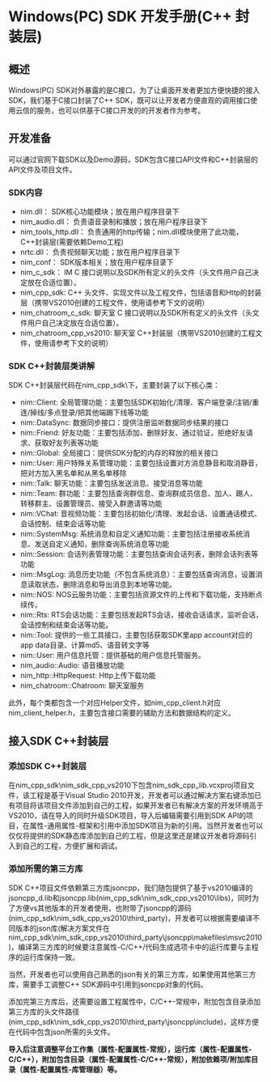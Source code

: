 # Windows(PC) SDK 开发手册(C++ 封装层)
## 概述
Windows(PC) SDK对外暴露的是C接口，为了让桌面开发者更加方便快捷的接入SDK，我们基于C接口封装了C++ SDK，既可以让开发者方便直观的调用接口使用云信的服务，也可以供基于C接口开发的的开发者作为参考。

## 开发准备
可以通过官网下载SDK以及Demo源码，SDK包含C接口API文件和C++封装层的API文件及项目文件。 

### SDK内容
* nim.dll： SDK核心功能模块；放在用户程序目录下
* nim_audio.dll： 负责语音录制和播放；放在用户程序目录下
* nim\_tools\_http.dll： 负责通用的http传输；nim.dll模块使用了此功能，C++封装层(需要依赖Demo工程)
* nrtc.dll： 负责视频聊天功能；放在用户程序目录下
* nim_conf： SDK版本相关；放在用户程序目录下
* nim\_c\_sdk： IM C 接口说明以及SDK所有定义的头文件（头文件用户自己决定放在合适位置）。
* nim\_cpp\_sdk: C++ 头文件、实现文件以及工程文件，包括语音和Http的封装层（携带VS2010创建的工程文件，使用请参考下文的说明）
* nim\_chatroom\_c\_sdk: 聊天室 C 接口说明以及SDK所有定义的头文件（头文件用户自己决定放在合适位置）。
* nim\_chatroom\_cpp\_vs2010: 聊天室 C++封装层（携带VS2010创建的工程文件，使用请参考下文的说明）

### SDK C++封装层类讲解

SDK C++封装层代码在nim\_cpp\_sdk\下，主要封装了以下核心类：

* nim::Client: 全局管理功能：主要包括SDK初始化/清理、客户端登录/注销/重连/掉线/多点登录/把其他端踢下线等功能
* nim::DataSync: 数据同步接口：提供注册监听数据同步结果的接口
* nim::Friend: 好友功能：主要包括添加、删除好友、通过验证，拒绝好友请求、获取好友列表等功能
* nim::Global: 全局接口：提供SDK分配的内存的释放的相关接口
* nim::User: 用户特殊关系管理功能：主要包括设置对方消息静音和取消静音，把对方加入黑名单和从黑名单移除
* nim::Talk: 聊天功能：主要包括发送消息、接受消息等功能
* nim::Team: 群功能：主要包括查询群信息、查询群成员信息、加人、踢人、转移群主、设置管理员、接受入群邀请等功能
* nim::VChat: 音视频功能：主要包括初始化/清理、发起会话、设置通话模式、会话控制、结束会话等功能
* nim::SystemMsg: 系统消息和自定义通知功能：主要包括注册接收系统消息、发送自定义通知，删除查询系统消息等功能
* nim::Session: 会话列表管理功能：主要包括查询会话列表，删除会话列表等功能
* nim::MsgLog: 消息历史功能（不包含系统消息）：主要包括查询消息，设置消息读取状态，删除消息和导出消息到本地等功能。
* nim::NOS: NOS云服务功能：主要包括资源文件的上传和下载功能，支持断点续传。
* nim::Rts:	RTS会话功能：主要包括发起RTS会话，接收会话请求，监听会话，会话控制和结束会话等功能。
* nim::Tool: 提供的一些工具接口，主要包括获取SDK里app account对应的app data目录、计算md5、语音转文字等
* nim::User: 用户信息托管：提供基础的用户信息托管服务。
* nim_audio::Audio: 语音播放功能
* nim_http::HttpRequest: Http上传下载功能
* nim_chatroom::Chatroom: 聊天室服务

此外，每个类都包含一个对应Helper文件，如nim\_cpp\_client.h对应nim\_client\_helper.h，主要包含接口需要的辅助方法和数据结构的定义。

## 接入SDK C++封装层
### 添加SDK C++封装层
在nim\_cpp\_sdk\\nim\_sdk\_cpp_vs2010下包含nim\_sdk\_cpp\_lib.vcxproj项目文件，该工程是基于Visual Studio 2010开发，开发者可以通过解决方案右键添加已有项目将该项目文件添加到自己的工程，如果开发者已有解决方案的开发环境高于VS2010，请在导入的同时升级SDK项目，导入后编辑需要引用到SDK API的项目，在属性-通用属性-框架和引用中添加SDK项目为新的引用。当然开发者也可以仅仅将提供的SDK静态库添加到自己的工程，但是这里还是建议开发者将源码引入到自己的工程，方便扩展和调试。

### 添加所需的第三方库
SDK C++项目文件依赖第三方库jsoncpp，我们随包提供了基于vs2010编译的jsoncpp\_d.lib和jsoncpp.lib(nim\_cpp\_sdk\\nim\_sdk\_cpp\_vs2010\\libs)，同时为了方便vs其他版本的开发者使用，也附带了jsoncpp的源码(nim\_cpp\_sdk\\nim\_sdk\_cpp_vs2010\\third\_party)，开发者可以根据需要编译不同版本的json库(解决方案文件在nim\_cpp\_sdk\\nim\_sdk\_cpp\_vs2010\\third\_party\\jsoncpp\\makefiles\\msvc2010)，编译第三方库的时候要注意属性-C/C++/代码生成选项卡中的运行库要与主程序的运行库保持一致。

当然，开发者也可以使用自己熟悉的json有关的第三方库，如果使用其他第三方库，需要手工调整C++ SDK源码中引用到jsoncpp对象的代码。

添加完第三方库后，还需要设置工程属性中，C/C++-常规中，附加包含目录添加第三方库的头文件路径(nim\_cpp\_sdk\\nim\_sdk\_cpp\_vs2010\\third\_party\\jsoncpp\\include)，这样方便在代码中包含json所需的头文件。

**导入后注意调整平台工作集（属性-配置属性-常规），运行库（属性-配置属性-C/C++），附加包含目录（属性-配置属性-C/C++-常规），附加依赖项/附加库目录（属性-配置属性-库管理器）等。**